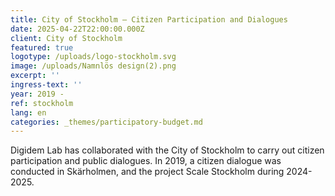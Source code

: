 ```yaml
---
title: City of Stockholm – Citizen Participation and Dialogues
date: 2025-04-22T22:00:00.000Z
client: City of Stockholm
featured: true
logotype: /uploads/logo-stockholm.svg
image: /uploads/Namnlös design(2).png
excerpt: ''
ingress-text: ''
year: 2019 -
ref: stockholm
lang: en
categories: _themes/participatory-budget.md
---
```


Digidem Lab has collaborated with the City of Stockholm to carry out citizen participation and public dialogues. In 2019, a citizen dialogue was conducted in Skärholmen, and the project Scale Stockholm during 2024-2025.
